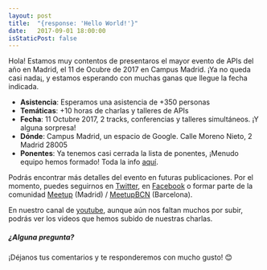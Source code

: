 ```yaml
---
layout: post
title:  "{response: 'Hello World!'}"
date:   2017-09-01 18:00:00
isStaticPost: false
---
```


Hola! Estamos muy contentos de presentaros el mayor evento de APIs del año en Madrid, el 11 de Ocubre de 2017 en Campus Madrid.
¡Ya no queda casi nada¡, y estamos esperando con muchas ganas que llegue la fecha indicada.

* **Asistencia**: Esperamos una asistencia de +350 personas
* **Temáticas**: +10 horas de charlas y talleres de APIs
* **Fecha**: 11 Octubre 2017, 2 tracks, conferencias y talleres simultáneos. ¡Y alguna sorpresa!
* **Dónde**: Campus Madrid, un espacio de Google. Calle Moreno Nieto, 2 Madrid 28005
* **Ponentes**: Ya tenemos casi cerrada la lista de ponentes, ¡Menudo equipo hemos formado! Toda la info [aquí]({{site.baseurl}}/speakers).

Podrás encontrar más detalles del evento en futuras publicaciones.
Por el momento, puedes seguirnos en [Twitter](https://twitter.com/apiaddicts), en [Facebook](https://www.facebook.com/apiaddicts/)
o formar parte de la comunidad [Meetup](https://www.meetup.com/es-ES/ApiAddicts/) (Madrid) / [MeetupBCN](https://www.meetup.com/es-ES/ApiAddictsBCN/) (Barcelona).

En nuestro canal de [youtube](https://www.youtube.com/channel/UCepaRmZBCmbdU4QqNhSV5jQ/videos), aunque aún nos faltan muchos por subir, podrás ver los videos que hemos subido de nuestras charlas.

##### ¿Alguna pregunta?
¡Déjanos tus comentarios y te responderemos con mucho gusto! 😊
